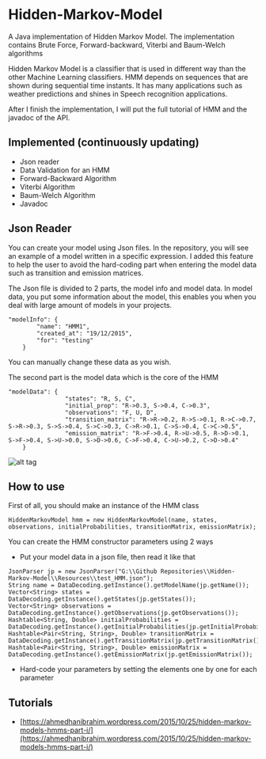# Hidden-Markov-Model
A Java implementation of Hidden Markov Model.
The implementation contains Brute Force, Forward-backward, Viterbi and Baum-Welch algorithms

Hidden Markov Model is a classifier that is used in different way than the other Machine Learning classifiers. HMM depends on sequences that
are shown during sequential time instants. It has many applications such as weather predictions and shines in Speech recognition applications.

After I finish the implementation, I will put the full tutorial of HMM and the javadoc of the API.

## Implemented (continuously updating)
* Json reader
* Data Validation for an HMM
* Forward-Backward Algorithm
* Viterbi Algorithm
* Baum-Welch Algorithm
* Javadoc

## Json Reader
You can create your model using Json files. In the repository, you will see an example of a model written in a specific expression.
I added this feature to help the user to avoid the hard-coding part when entering the model data such as transition and emission matrices.

The Json file is divided to 2 parts, the model info and model data.
In model data, you put some information about the model, this enables you when you deal with large amount of models in your projects.

```
"modelInfo": {
        "name": "HMM1",
		"created_at": "19/12/2015",
		"for": "testing"
	}
```

You can manually change these data as you wish.

The second part is the model data which is the core of the HMM

```
"modelData": {
				"states": "R, S, C",
				"initial_prop": "R->0.3, S->0.4, C->0.3",
				"observations": "F, U, D",
				"transition_matrix": "R->R->0.2, R->S->0.1, R->C->0.7, S->R->0.3, S->S->0.4, S->C->0.3, C->R->0.1, C->S->0.4, C->C->0.5",
				"emission_matrix": "R->F->0.4, R->U->0.5, R->D->0.1, S->F->0.4, S->U->0.0, S->D->0.6, C->F->0.4, C->U->0.2, C->D->0.4"
	}
```

![alt tag](https://ahmedhanibrahim.files.wordpress.com/2015/08/hmm1.png)

## How to use
First of all, you should make an instance of the HMM class
```
HiddenMarkovModel hmm = new HiddenMarkovModel(name, states, observations, initialProbabilities, transitionMatrix, emissionMatrix);
```
You can create the HMM constructor parameters using 2 ways
* Put your model data in a json file, then read it like that
```
JsonParser jp = new JsonParser("G:\\Github Repositories\\Hidden-Markov-Model\\Resources\\test_HMM.json");
String name = DataDecoding.getInstance().getModelName(jp.getName());
Vector<String> states = DataDecoding.getInstance().getStates(jp.getStates());
Vector<String> observations = DataDecoding.getInstance().getObservations(jp.getObservations());
Hashtable<String, Double> initialProbabilities = DataDecoding.getInstance().getInitialProbabilities(jp.getInitialProbabilities());
Hashtable<Pair<String, String>, Double> transitionMatrix = DataDecoding.getInstance().getTransitionMatrix(jp.getTransitionMatrix());
Hashtable<Pair<String, String>, Double> emissionMatrix = DataDecoding.getInstance().getEmissionMatrix(jp.getEmissionMatrix());
```
* Hard-code your parameters by setting the elements one by one for each parameter

## Tutorials
* [https://ahmedhanibrahim.wordpress.com/2015/10/25/hidden-markov-models-hmms-part-i/](https://ahmedhanibrahim.wordpress.com/2015/10/25/hidden-markov-models-hmms-part-i/)